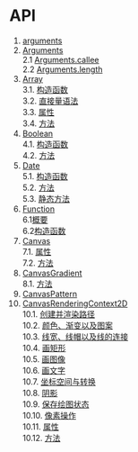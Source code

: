 # API

1. [arguments](./arguments.md#arguments)    
2. [Arguments](./arguments.md#arguments-1)    
 2.1 [Arguments.callee](./arguments.md#argumentscallee)    
 2.2 [Arguments.length](./arguments.md#argumentslength)    
3. [Array](./Array.md#array)    
 3.1. [构造函数](./Array.md#构造函数)    
 3.2. [直接量语法](./Array.md#直接量语法)    
 3.3. [属性](./Array.md#属性)    
 3.4. [方法](./Array.md#方法)    
4. [Boolean](./Boolean.md#boolean)    
 4.1. [构造函数](./Boolean.md#构造函数)    
 4.2. [方法](./Boolean.md#方法)    
5. [Date](./Date.md#date)    
 5.1. [构造函数](./Date.md#构造函数)    
 5.2. [方法](./Date.md#方法)    
 5.3. [静态方法](./Date.md#静态方法)    
6. [Function](./Function.md#function)    
 6.1[概要](./Function.md#概要)    
 6.2[构造函数](./Function.md#构造函数)    
7. [Canvas](./Canvas.md#canvas)    
 7.1. [属性](./Canvas.md#canvas的属性)    
 7.2. [方法](./Canvas.md#canvas的方法)    
8. [CanvasGradient](./Canvas.md#canvasgradient)    
 8.1. [方法](./Canvas.md#canvasgradient的方法)    
9. [CanvasPattern](./Canvas.md#canvaspattern)    
10. [CanvasRenderingContext2D](./Canvas.md#canvasrenderingcontext2d)    
 10.1. [创建并渲染路径](./Canvas.md#创建并渲染路径)    
 10.2. [颜色、渐变以及图案](./Canvas.md#颜色渐变以及图案)    
 10.3. [线宽、线帽以及线的连接](./Canvas.md#线宽线帽以及线的连接)    
 10.4. [画矩形](./Canvas.md#画矩形)    
 10.5. [画图像](./Canvas.md#画图像)    
 10.6. [画文字](./Canvas.md#画文字)    
 10.7. [坐标空间与转换](./Canvas.md#坐标空间与转换)    
 10.8. [阴影](./Canvas.md#阴影)    
 10.9. [保存绘图状态](./Canvas.md#保存绘图状态)    
 10.10. [像素操作](./Canvas.md#像素操作)    
 10.11. [属性](./Canvas.md#canvasrenderingcontext2d-属性)    
 10.12. [方法](./Canvas.md#canvasrenderingcontext2d-方法)    
